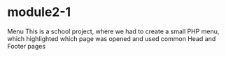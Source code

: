 # module2-1
Menu
This is a school project, where we had to create a small PHP menu, which highlighted which page was opened and used common Head and Footer pages
